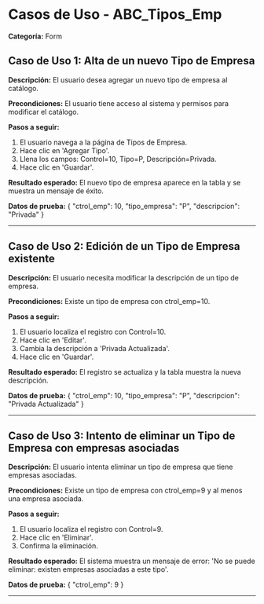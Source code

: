 # Casos de Uso - ABC_Tipos_Emp

**Categoría:** Form

## Caso de Uso 1: Alta de un nuevo Tipo de Empresa

**Descripción:** El usuario desea agregar un nuevo tipo de empresa al catálogo.

**Precondiciones:**
El usuario tiene acceso al sistema y permisos para modificar el catálogo.

**Pasos a seguir:**
1. El usuario navega a la página de Tipos de Empresa.
2. Hace clic en 'Agregar Tipo'.
3. Llena los campos: Control=10, Tipo=P, Descripción=Privada.
4. Hace clic en 'Guardar'.

**Resultado esperado:**
El nuevo tipo de empresa aparece en la tabla y se muestra un mensaje de éxito.

**Datos de prueba:**
{ "ctrol_emp": 10, "tipo_empresa": "P", "descripcion": "Privada" }

---

## Caso de Uso 2: Edición de un Tipo de Empresa existente

**Descripción:** El usuario necesita modificar la descripción de un tipo de empresa.

**Precondiciones:**
Existe un tipo de empresa con ctrol_emp=10.

**Pasos a seguir:**
1. El usuario localiza el registro con Control=10.
2. Hace clic en 'Editar'.
3. Cambia la descripción a 'Privada Actualizada'.
4. Hace clic en 'Guardar'.

**Resultado esperado:**
El registro se actualiza y la tabla muestra la nueva descripción.

**Datos de prueba:**
{ "ctrol_emp": 10, "tipo_empresa": "P", "descripcion": "Privada Actualizada" }

---

## Caso de Uso 3: Intento de eliminar un Tipo de Empresa con empresas asociadas

**Descripción:** El usuario intenta eliminar un tipo de empresa que tiene empresas asociadas.

**Precondiciones:**
Existe un tipo de empresa con ctrol_emp=9 y al menos una empresa asociada.

**Pasos a seguir:**
1. El usuario localiza el registro con Control=9.
2. Hace clic en 'Eliminar'.
3. Confirma la eliminación.

**Resultado esperado:**
El sistema muestra un mensaje de error: 'No se puede eliminar: existen empresas asociadas a este tipo'.

**Datos de prueba:**
{ "ctrol_emp": 9 }

---

